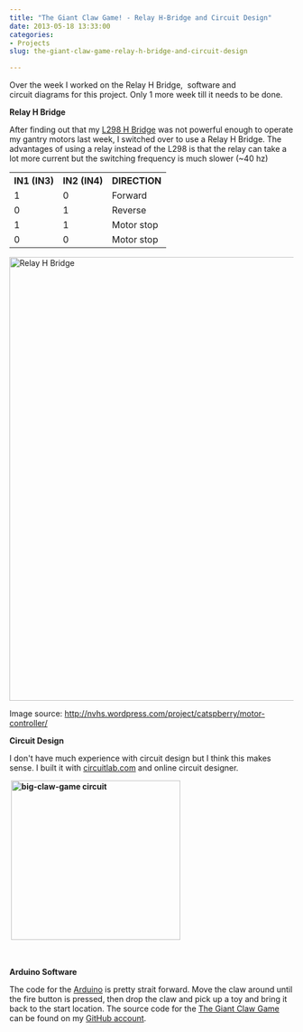 ```yaml
---
title: "The Giant Claw Game! - Relay H-Bridge and Circuit Design"
date: 2013-05-18 13:33:00
categories:
- Projects
slug: the-giant-claw-game-relay-h-bridge-and-circuit-design

---
```


Over the week I worked on the Relay H Bridge,  software and circuit diagrams for this project. Only 1 more week till it needs to be done.

<strong>Relay H Bridge </strong>

After finding out that my <a href="/the-giant-claw-game-the-controls-system/">L298 H Bridge</a> was not powerful enough to operate my gantry motors last week, I switched over to use a Relay H Bridge. The advantages of using a relay instead of the L298 is that the relay can take a lot more current but the switching frequency is much slower (~40 hz)
<table>
<tbody>
<tr>
<th>IN1 (IN3)</th>
<th>IN2 (IN4)</th>
<th>DIRECTION</th>
</tr>
<tr>
<td>1</td>
<td>0</td>
<td>Forward</td>
</tr>
<tr>
<td>0</td>
<td>1</td>
<td>Reverse</td>
</tr>
<tr>
<td>1</td>
<td>1</td>
<td>Motor stop</td>
</tr>
<tr>
<td>0</td>
<td>0</td>
<td>Motor stop</td>
</tr>
</tbody>
</table>
<a href="/public/uploads/2013/05/arduino-a-4-canali-5v-relay-modulo-di-scheda-di-espansione_kmunaz13430945734694.jpg"><img class="alignnone size-full wp-image-3302" alt="Relay H Bridge" src="/public/uploads/2013/05/arduino-a-4-canali-5v-relay-modulo-di-scheda-di-espansione_kmunaz13430945734694.jpg" width="587" height="785" /></a>

Image source: <a href="http://nvhs.wordpress.com/project/catspberry/motor-controller/">http://nvhs.wordpress.com/project/catspberry/motor-controller/</a>

<strong>Circuit Design</strong>

I don't have much experience with circuit design but I think this makes sense. I built it with <a href="https://www.circuitlab.com">circuitlab.com</a> and online circuit designer.

<strong> <a href="/public/uploads/2013/05/big-claw-game1.png"><img class="alignnone size-medium wp-image-3303" alt="big-claw-game circuit " src="/public/uploads/2013/05/big-claw-game1-300x282.png" width="300" height="282" /></a></strong>

&nbsp;

<strong>Arduino Software </strong>

The code for the <a href="http://www.arduino.cc/">Arduino</a> is pretty strait forward. Move the claw around until the fire button is pressed, then drop the claw and pick up a toy and bring it back to the start location. The source code for the <a href="https://github.com/funvill/TheGiantClawGame/blob/master/ClawGame/ClawGame.ino">The Giant Claw Game</a> can be found on my <a href="https://github.com/funvill/">GitHub account</a>.

<em id="__mceDel"> </em>

&nbsp;

&nbsp;

&nbsp;
